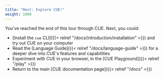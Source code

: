 ```yaml
---
title: "Next: Explore CUE!"
weight: 1000
---
```


You've reached the end of this tour through CUE. Next, you could:

- [Install the `cue` CLI]({{< relref "/docs/introduction/installation" >}})
  and try out CUE on your computer
- Read the [Language Guide]({{< relref "/docs/language-guide" >}}) for a deeper
  dive into CUE's features and capabilities
- Experiment with CUE in your browser, in the
  [CUE Playground]({{< relref "/play" >}})
- Return to the main [CUE documentation page]({{< relref "/docs" >}})

